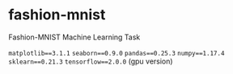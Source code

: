 # fashion-mnist
Fashion-MNIST Machine Learning Task

`matplotlib==3.1.1`
`seaborn==0.9.0`
`pandas==0.25.3`
`numpy==1.17.4`
`sklearn==0.21.3`
`tensorflow==2.0.0` (gpu version)
